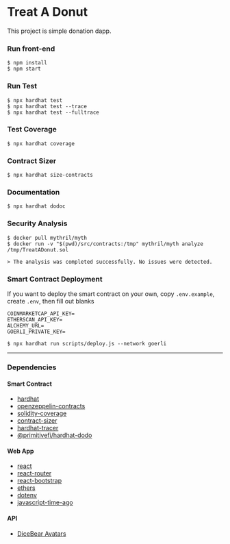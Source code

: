 # Treat A Donut

This project is simple donation dapp.


### Run front-end

```shell
$ npm install
$ npm start
```

### Run Test

```
$ npx hardhat test
$ npx hardhat test --trace
$ npx hardhat test --fulltrace
```

### Test Coverage

```shell
$ npx hardhat coverage
```

### Contract Sizer

```shell
$ npx hardhat size-contracts
```

### Documentation

```shell
$ npx hardhat dodoc
```

### Security Analysis

```shell
$ docker pull mythril/myth
$ docker run -v "$(pwd)/src/contracts:/tmp" mythril/myth analyze /tmp/TreatADonut.sol
```
```shell
> The analysis was completed successfully. No issues were detected.
```

### Smart Contract Deployment

If you want to deploy the smart contract on your own,
copy `.env.example`, create `.env`, then fill out blanks

```.env
COINMARKETCAP_API_KEY=
ETHERSCAN_API_KEY=
ALCHEMY_URL=
GOERLI_PRIVATE_KEY=
```

```shell
$ npx hardhat run scripts/deploy.js --network goerli
```

---

### Dependencies

#### Smart Contract

- [hardhat](https://github.com/NomicFoundation/hardhat)
- [openzeppelin-contracts](https://github.com/OpenZeppelin/openzeppelin-contracts)
- [solidity-coverage](https://github.com/sc-forks/solidity-coverage)
- [contract-sizer](https://github.com/ItsNickBarry/hardhat-contract-sizer)
- [hardhat-tracer](https://github.com/zemse/hardhat-tracer)
- [@primitivefi/hardhat-dodo](https://github.com/primitivefinance/primitive-dodoc)

#### Web App

- [react](https://github.com/facebook/react/)
- [react-router](https://github.com/remix-run/react-router)
- [react-bootstrap](https://github.com/react-bootstrap/react-bootstrap)
- [ethers](https://github.com/ethers-io/ethers.js/)
- [dotenv](https://github.com/motdotla/dotenv)
- [javascript-time-ago](https://github.com/catamphetamine/javascript-time-ago)


#### API

- [DiceBear Avatars](https://github.com/dicebear/dicebear)